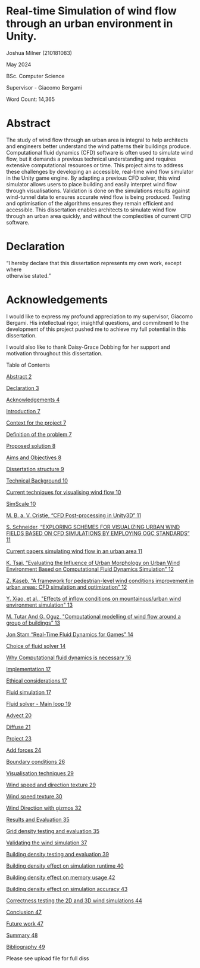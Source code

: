 # Real-time Simulation of wind flow through an urban environment in Unity.

Joshua Milner (210181083)

May 2024

BSc. Computer Science

Supervisor - Giacomo Bergami

Word Count: 14,365

# Abstract

The study of wind flow through an urban area is integral to help architects and engineers better understand the wind patterns their buildings produce. Computational fluid dynamics (CFD) software is often used to simulate wind flow, but it demands a previous technical understanding and requires extensive computational resources or time. This project aims to address these challenges by developing an accessible, real-time wind flow simulator in the Unity game engine. By adapting a previous CFD solver, this wind simulator allows users to place building and easily interpret wind flow through visualisations. Validation is done on the simulations results against wind-tunnel data to ensures accurate wind flow is being produced. Testing and optimisation of the algorithms ensures they remain efficient and accessible. This dissertation enables architects to simulate wind flow through an urban area quickly, and without the complexities of current CFD software.

# Declaration

“I hereby declare that this dissertation represents my own work, except where  
otherwise stated.”

# Acknowledgements

I would like to express my profound appreciation to my supervisor, Giacomo Bergami. His intellectual rigor, insightful questions, and commitment to the development of this project pushed me to achieve my full potential in this dissertation.

I would also like to thank Daisy-Grace Dobbing for her support and motivation throughout this dissertation.

Table of Contents

[Abstract 2](#_Toc166011281)

[Declaration 3](#_Toc166011282)

[Acknowledgements 4](#_Toc166011283)

[Introduction 7](#_Toc166011284)

[Context for the project 7](#_Toc166011285)

[Definition of the problem 7](#_Toc166011286)

[Proposed solution 8](#_Toc166011287)

[Aims and Objectives 8](#_Toc166011288)

[Dissertation structure 9](#_Toc166011289)

[Technical Background 10](#_Toc166011290)

[Current techniques for visualising wind flow 10](#_Toc166011291)

[SimScale 10](#_Toc166011292)

[M. B. a. V. Cristie, “CFD Post-processing in Unity3D” 11](#_Toc166011293)

[S. Schneider, “EXPLORING SCHEMES FOR VISUALIZING URBAN WIND FIELDS BASED ON CFD SIMULATIONS BY EMPLOYING OGC STANDARDS” 11](#_Toc166011294)

[Current papers simulating wind flow in an urban area 11](#_Toc166011295)

[K. Tsai, “Evaluating the Influence of Urban Morphology on Urban Wind Environment Based on Computational Fluid Dynamics Simulation” 12](#_Toc166011296)

[Z. Kaseb, “A framework for pedestrian-level wind conditions improvement in urban areas: CFD simulation and optimization” 12](#_Toc166011297)

[Y. Xiao, et al., "Effects of inflow conditions on mountainous/urban wind environment simulation" 13](#_Toc166011298)

[M. Tutar And G. Oguz, "Computational modelling of wind flow around a group of buildings” 13](#_Toc166011299)

[Jon Stam “Real-Time Fluid Dynamics for Games” 14](#_Toc166011300)

[Choice of fluid solver 14](#_Toc166011301)

[Why Computational fluid dynamics is necessary 16](#_Toc166011302)

[Implementation 17](#_Toc166011303)

[Ethical considerations 17](#_Toc166011304)

[Fluid simulation 17](#_Toc166011305)

[Fluid solver - Main loop 19](#_Toc166011306)

[Advect 20](#_Toc166011307)

[Diffuse 21](#_Toc166011308)

[Project 23](#_Toc166011309)

[Add forces 24](#_Toc166011310)

[Boundary conditions 26](#_Toc166011311)

[Visualisation techniques 29](#_Toc166011312)

[Wind speed and direction texture 29](#_Toc166011313)

[Wind speed texture 30](#_Toc166011314)

[Wind Direction with gizmos 32](#_Toc166011315)

[Results and Evaluation 35](#_Toc166011316)

[Grid density testing and evaluation 35](#_Toc166011317)

[Validating the wind simulation 37](#_Toc166011318)

[Building density testing and evaluation 39](#_Toc166011319)

[Building density effect on simulation runtime 40](#_Toc166011320)

[Building density effect on memory usage 42](#_Toc166011321)

[Building density effect on simulation accuracy 43](#_Toc166011322)

[Correctness testing the 2D and 3D wind simulations 44](#_Toc166011323)

[Conclusion 47](#_Toc166011324)

[Future work 47](#_Toc166011325)

[Summary 48](#_Toc166011326)

[Bibliography 49](#_Toc166011327)

Please see upload file for full diss
